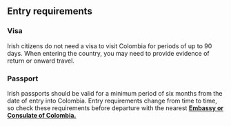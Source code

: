 ## Entry requirements

### **Visa**

Irish citizens do not need a visa to visit Colombia for periods of up to 90 days. When entering the country, you may need to provide evidence of return or onward travel.

### **Passport**

Irish passports should be valid for a minimum period of six months from the date of entry into Colombia. Entry requirements change from time to time, so check these requirements before departure with the nearest [**Embassy or Consulate of Colombia.**](https://www.cancilleria.gov.co/embajadas-consulados-colombia-exterior)